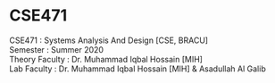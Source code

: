 # CSE471
CSE471 : Systems Analysis And Design  [CSE, BRACU] <br/>
Semester : Summer 2020 <br/>
Theory Faculty : Dr. Muhammad Iqbal Hossain [MIH] <br/>
Lab Faculty : Dr. Muhammad Iqbal Hossain [MIH] & Asadullah Al Galib
